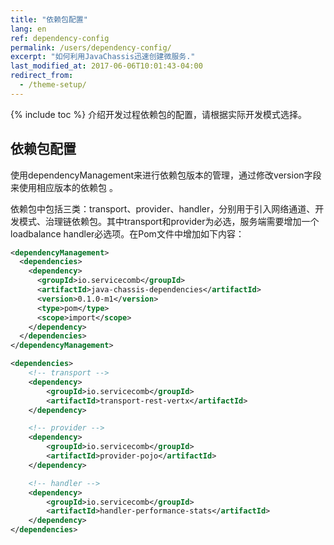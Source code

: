 ```yaml
---
title: "依赖包配置"
lang: en
ref: dependency-config
permalink: /users/dependency-config/
excerpt: "如何利用JavaChassis迅速创建微服务."
last_modified_at: 2017-06-06T10:01:43-04:00
redirect_from:
  - /theme-setup/
---
```


{% include toc %}
介绍开发过程依赖包的配置，请根据实际开发模式选择。

## 依赖包配置

使用dependencyManagement来进行依赖包版本的管理，通过修改version字段来使用相应版本的依赖包 。

依赖包中包括三类：transport、provider、handler，分别用于引入网络通道、开发模式、治理链依赖包。其中transport和provider为必选，服务端需要增加一个loadbalance handler必选项。在Pom文件中增加如下内容：

```xml
<dependencyManagement>
  <dependencies>
    <dependency>
      <groupId>io.servicecomb</groupId>
      <artifactId>java-chassis-dependencies</artifactId>
      <version>0.1.0-m1</version>
      <type>pom</type>
      <scope>import</scope>
    </dependency>
  </dependencies>
</dependencyManagement>

<dependencies>
    <!-- transport -->
    <dependency>
        <groupId>io.servicecomb</groupId>
        <artifactId>transport-rest-vertx</artifactId>
    </dependency>

    <!-- provider -->
    <dependency>
        <groupId>io.servicecomb</groupId>
        <artifactId>provider-pojo</artifactId>
    </dependency>

    <!-- handler -->
    <dependency>
        <groupId>io.servicecomb</groupId>
        <artifactId>handler-performance-stats</artifactId>
    </dependency>
</dependencies>
```
